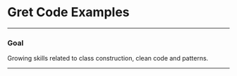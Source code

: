 # Gret Code Examples

---

### Goal

Growing skills related to class construction, clean code and patterns.

---
